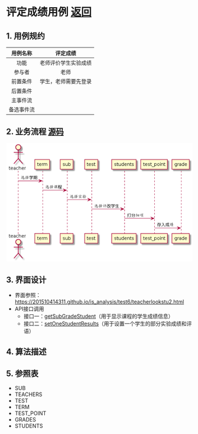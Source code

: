 ﻿# 评定成绩用例 [返回](./README.md)
## 1. 用例规约
|用例名称|评定成绩|
|:-:|:-:|
|功能|老师评价学生实验成绩|
|参与者|老师|
|前置条件|学生，老师需要先登录|
|后置条件||
|主事件流||
|备选事件流||
## 2. 业务流程 [源码](./yuanma/评分.puml)
![](./shixutu/pingfen.png)
## 3. 界面设计

 - 界面参照：https://201510414311.github.io/is_analysis/test6/teacherlookstu2.html
 - API接口调用
    - 接口一：[getSubGradeStudent](./getSubGradeStudent.md)（用于显示课程的学生成绩信息）
    - 接口二：[setOneStudentResults](./setOneStudentResults.md)（用于设置一个学生的部分实验成绩和评语）
## 4. 算法描述

## 5. 参照表
- SUB
- TEACHERS
- TEST
- TERM
- TEST_POINT
- GRADES
- STUDENTS
